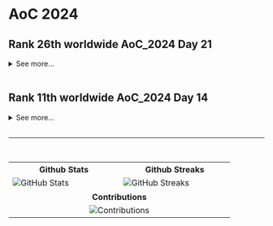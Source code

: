 <!---
## 🔥 Github Stats

<table style="width: 100%; border: none;">
  <tr>
    <td style="width: 50%; text-align: center; vertical-align: top;">
      <h3>Github stats</h3>
      <img src="https://my-github-stats-deployment-weld.vercel.app/api?username=lmBored&show_icons=true&theme=chartreuse-dark" alt="lmBored's GitHub stats" style="width: 90%;">
    </td>
    <td style="width: 50%; text-align: center; vertical-align: top;">
      <h3>Streak stats</h3>
      <a href="https://github.com/LmBored">
        <img src="https://github-readme-streak-stats.herokuapp.com/?user=LmBored&theme=chartreuse-dark&date_format=M%20j%5B%2C%20Y%5D&currStreakNum=ff3068&currStreakLabel=ff3068&fire=ff3068" alt="Streak Stats" style="width: 90%;">
      </a>
    </td>
  </tr>
</table>

<p align="left">
<strong>Github Stats + Streak Stats</strong>
  <br><br>
  <img src="https://my-github-stats-deployment-weld.vercel.app/api?username=lmBored&show_icons=true&theme=chartreuse-dark" alt="lmBored's GitHub stats" style="height: 154px; width: auto"> <img src="https://github-readme-streak-stats.herokuapp.com/?user=LmBored&theme=chartreuse-dark&date_format=M%20j%5B%2C%20Y%5D&currStreakNum=ff3068&currStreakLabel=ff3068&fire=ff3068" alt="Streak Stats" style="height: 154px; width: auto;">
</p>


### Github stats
![lmBored's GitHub stats](https://my-github-stats-deployment-weld.vercel.app/api?username=lmBored&show_icons=true&theme=chartreuse-dark)

### Streak stats
<a href="https://github.com/LmBored"><img width="50%" src="https://github-readme-streak-stats.herokuapp.com/?user=LmBored&theme=chartreuse-dark&date_format=M%20j%5B%2C%20Y%5D&currStreakNum=ff3068&currStreakLabel=ff3068&fire=ff3068"></a>

### Contributions
![lmBored's Contributions](https://github.pumbas.net/api/contributions/lmBored?colour=DF9149&bgColour=161B22&dotColour=D04E4E)
![lmBored's Contributions](https://github.pumbas.net/api/contributions/lmBored?colour=5dfc4b&bgColour=161B22&dotColour=fcfc4b)


|Github Stats<br>![](https://my-github-stats-deployment-weld.vercel.app/api?username=lmBored&show_icons=true&theme=chartreuse-dark)|Github Streaks<br>![](https://github-readme-streak-stats.herokuapp.com/?user=LmBored&theme=chartreuse-dark&date_format=M%20j%5B%2C%20Y%5D&currStreakNum=ff3068&currStreakLabel=ff3068&fire=ff3068)|
|:-:|:-:|

<img align="right" width="38%" src="https://i.imgur.com/NLY5OLT.jpg"/>

<a href="https://github.com/LmBored"><img width="50%" src="https://github-readme-stats.vercel.app/api?username=LmBored&theme=rose&title_color=ff3068?"></a>
<a href="https://github.com/LmBored"><img width="50%" src="https://github-readme-streak-stats.herokuapp.com/?user=LmBored&theme=rose&date_format=M%20j%5B%2C%20Y%5D&ring=ff3068&fire=ff3068&sideNums=ff3068"></a>
<a href="https://github.com/LmBored"><img width="50%" src="https://github-readme-stats.vercel.app/api?username=LmBored&theme=ambient_gradient&title_color=ff3068?"></a>
-->





# AoC 2024

## Rank 26th worldwide AoC_2024 Day 21
<details>
<summary>See more...</summary>
<h3>Idea</h3>
<p>Recursive approach with memoization.</p>
<h3>Rank</h3>
<img width="1453" alt="image" src="https://github.com/user-attachments/assets/3964b949-5ebb-41dd-a34b-d960d061d2ec" />
<!-- <img width="1453" alt="image" src="rank11aoc.png" /> -->
</details>

<br>

## Rank 11th worldwide AoC_2024 Day 14

<details>
<summary>See more...</summary>
<h3>Idea</h3>
<p>For part 1, count the robots in quadrants so the robots on the midlines are ignored. For part 2, I brute-forced checking if the robots' positions match the Christmas tree pattern by comparing the positions to the pattern's shape.</p>
<h3>Rank</h3>
<img width="1453" alt="image" src="https://github.com/user-attachments/assets/bf89ed99-965c-487d-b0aa-296d822c898b" />
<!-- <img width="1453" alt="image" src="rank11aoc.png" /> -->
</details>

<br>

---

<br>

<table width="100%" style="border:0px solid white; width:100%;">
  <tr>
    <th style="border: none;">Github Stats</th>
    <th style="border: none;">Github Streaks</th>
  </tr>
  <tr>
    <td width="33%" style="border:0px; width:33.33%">
      <img src="https://my-github-stats-deployment-weld.vercel.app/api?username=lmBored&show_icons=true&theme=chartreuse-dark&custom_title=lmBored%27s%20Ultimate%20GitHub%20Stats&show_owner=true" alt="GitHub Stats">
    </td>
    <td width="33%" style="border:0px; width:33.33%">
      <img src="https://my-github-readme-streak-stats-deployment.vercel.app/?user=LmBored&theme=chartreuse-dark&date_format=M%20j%5B%2C%20Y%5D&currStreakNum=ff3068&currStreakLabel=ff3068&fire=ff3068" alt="GitHub Streaks">
    </td>
  </tr>
  <tr>
    <th width="33%" style="border:0px; width:33.33%" colspan="2">Contributions</th>
  </tr>
  <tr>
    <td width="33%" style="border:0px; width:33.33%" colspan="2" align="center">
      <img src="https://github.pumbas.net/api/contributions/lmBored?colour=5dfc4b&bgColour=161B22&dotColour=fcfc4b" alt="Contributions">
    </td>
  </tr>
</table>
